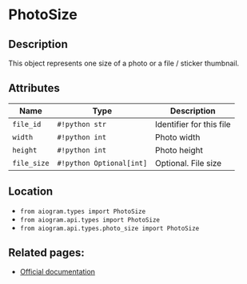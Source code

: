# PhotoSize

## Description

This object represents one size of a photo or a file / sticker thumbnail.


## Attributes

| Name | Type | Description |
| - | - | - |
| `file_id` | `#!python str` | Identifier for this file |
| `width` | `#!python int` | Photo width |
| `height` | `#!python int` | Photo height |
| `file_size` | `#!python Optional[int]` | Optional. File size |



## Location

- `from aiogram.types import PhotoSize`
- `from aiogram.api.types import PhotoSize`
- `from aiogram.api.types.photo_size import PhotoSize`

## Related pages:

- [Official documentation](https://core.telegram.org/bots/api#photosize)
